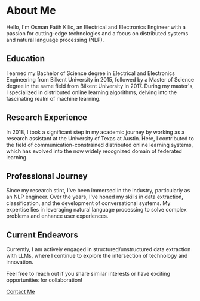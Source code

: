 # About Me

Hello, I'm Osman Fatih Kilic, an Electrical and Electronics Engineer with a passion for cutting-edge technologies and a focus on distributed systems and natural language processing (NLP).

## Education

I earned my Bachelor of Science degree in Electrical and Electronics Engineering from Bilkent University in 2015, followed by a Master of Science degree in the same field from Bilkent University in 2017. During my master's, I specialized in distributed online learning algorithms, delving into the fascinating realm of machine learning.

## Research Experience

In 2018, I took a significant step in my academic journey by working as a research assistant at the University of Texas at Austin. Here, I contributed to the field of communication-constrained distributed online learning systems, which has evolved into the now widely recognized domain of federated learning.

## Professional Journey

Since my research stint, I've been immersed in the industry, particularly as an NLP engineer. Over the years, I've honed my skills in data extraction, classification, and the development of conversational systems. My expertise lies in leveraging natural language processing to solve complex problems and enhance user experiences.

## Current Endeavors

Currently, I am actively engaged in structured/unstructured data extraction with LLMs, where I continue to explore the intersection of technology and innovation.

Feel free to reach out if you share similar interests or have exciting opportunities for collaboration!

[Contact Me](mailto:osmanfatihkilic@gmail.com)
